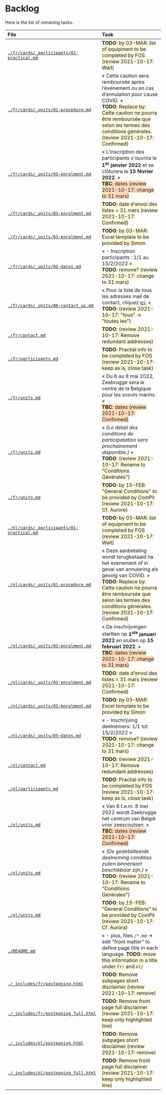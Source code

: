 Backlog
=======

Here is the list of remaning tasks.

<!-- START -->
| File | Task |
|:---- |:---- |
| [`./fr/cards/_participants/01-practical.md`](./fr/cards/_participants/01-practical.md) | <span style="background-color:cornsilk">**TODO**: by 03-MAR: list of equipment to be completed by FOS (review 2021-10-17: Wait)</span> |
| [`./fr/cards/_units/01-procedure.md`](./fr/cards/_units/01-procedure.md) | « Cette caution sera remboursée après l’événement ou en cas d’annulation pour cause COVID. »<br><span style="background-color:cornsilk">**TODO**: Replace by: Cette caution ne pourra être remboursée que selon les termes des conditions générales. (review 2021-10-17: Confirmed)</span> |
| [`./fr/cards/_units/03-enrolment.md`](./fr/cards/_units/03-enrolment.md) | « L’inscription des participants s'ouvrira le **1<sup>er</sup> janvier 2022** et se clôturera le **15 février 2022**.  »<br><span style="background-color:peachpuff">**TBC**: dates (review 2021-10-17: change to 31 mars)</span> |
| [`./fr/cards/_units/03-enrolment.md`](./fr/cards/_units/03-enrolment.md) | <span style="background-color:cornsilk">**TODO**: date d'envoi des listes = 31 mars (review 2021-10-17: Confirmed)</span> |
| [`./fr/cards/_units/03-enrolment.md`](./fr/cards/_units/03-enrolment.md) | <span style="background-color:cornsilk">**TODO**: by 03-MAR: Excel template to be provided by Simon</span> |
| [`./fr/cards/_units/05-dates.md`](./fr/cards/_units/05-dates.md) | « - Inscription participants : 1/1 au 15/2/2022  »<br><span style="background-color:cornsilk">**TODO**: remove? (review 2021-10-17: change to 31 mars)</span> |
| [`./fr/cards/_units/06-contact_us.md`](./fr/cards/_units/06-contact_us.md) | « Pour la liste de tous les adresses mail de contact, cliquez [ici](contact.html). »<br><span style="background-color:cornsilk">**TODO**: (review 2021-10-17: "tous" -> "toutes les")</span> |
| [`./fr/contact.md`](./fr/contact.md) | <span style="background-color:cornsilk">**TODO**: (review 2021-10-17: Remove redundant addresses)</span> |
| [`./fr/participants.md`](./fr/participants.md) | <span style="background-color:cornsilk">**TODO**: Practial info to be completed by FOS (review 2021-10-17: keep as is, close task)</span> |
| [`./fr/units.md`](./fr/units.md) | « Du 6 au 8 mai 2022, Zeebrugge sera le centre de la Belgique pour les scouts marins.  »<br><span style="background-color:peachpuff">**TBC**: dates (review 2021-10-17: Confirmed)</span> |
| [`./fr/units.md`](./fr/units.md) | « _(Le détail des conditions de participatation sera prochainement disponible.)_  »<br><span style="background-color:cornsilk">**TODO**: (review 2021-10-17: Rename to "Conditions Générales")</span> |
| [`./fr/units.md`](./fr/units.md) | <span style="background-color:cornsilk">**TODO**: by 15-FEB: "General Conditions" to be provided by ComPil (review 2021-10-17: Cf. Aurore)</span> |
| [`./nl/cards/_participants/01-practical.md`](./nl/cards/_participants/01-practical.md) | <span style="background-color:cornsilk">**TODO**: by 03-MAR: list of equipment to be completed by FOS (review 2021-10-17: Wait)</span> |
| [`./nl/cards/_units/01-procedure.md`](./nl/cards/_units/01-procedure.md) | « Deze aanbetaling wordt terugbetaald na het evenement of in geval van annulering als gevolg van COVID. »<br><span style="background-color:cornsilk">**TODO**: Replace by: Cette caution ne pourra être remboursée que selon les termes des conditions générales. (review 2021-10-17: Confirmed)</span> |
| [`./nl/cards/_units/03-enrolment.md`](./nl/cards/_units/03-enrolment.md) | « De inschrijvingen startten op **1<sup>ste</sup> januari 2022** en sluiten op **15 februari 2022**.  »<br><span style="background-color:peachpuff">**TBC**: dates (review 2021-10-17: change to 31 mars)</span> |
| [`./nl/cards/_units/03-enrolment.md`](./nl/cards/_units/03-enrolment.md) | <span style="background-color:cornsilk">**TODO**: date d'envoi des listes = 31 mars (review 2021-10-17: Confirmed)</span> |
| [`./nl/cards/_units/03-enrolment.md`](./nl/cards/_units/03-enrolment.md) | <span style="background-color:cornsilk">**TODO**: by 03-MAR: Excel template to be provided by Simon</span> |
| [`./nl/cards/_units/05-dates.md`](./nl/cards/_units/05-dates.md) | « - Inschrijving deelnemers: 1/1 tot 15/2/2022  »<br><span style="background-color:cornsilk">**TODO**: remove? (review 2021-10-17: change to 31 mars)</span> |
| [`./nl/contact.md`](./nl/contact.md) | <span style="background-color:cornsilk">**TODO**: (review 2021-10-17: Remove redundant addresses)</span> |
| [`./nl/participants.md`](./nl/participants.md) | <span style="background-color:cornsilk">**TODO**: Practial info to be completed by FOS (review 2021-10-17: keep as is, close task)</span> |
| [`./nl/units.md`](./nl/units.md) | « Van 6 t.e.m. 8 mei 2022 wordt Zeebrugge het centrum van België voor zeescoutsen.  »<br><span style="background-color:peachpuff">**TBC**: dates (review 2021-10-17: Confirmed)</span> |
| [`./nl/units.md`](./nl/units.md) | « _(De gedetailleerde deelneming condities zullen binnenkort beschikbaar zijn.)_  »<br><span style="background-color:cornsilk">**TODO**: (review 2021-10-17: Rename to "Conditions Générales")</span> |
| [`./nl/units.md`](./nl/units.md) | <span style="background-color:cornsilk">**TODO**: by 15-FEB: "General Conditions" to be provided by ComPil (review 2021-10-17: Cf. Aurora)</span> |
| [`./README.md`](./README.md) | « - plus, files `/*.md` &rarr; edit "front matter" to define page title in each language. <span style="background-color:cornsilk">**TODO**: move this information in a title under `fr/` and `nl/`</span> |
| [`./_includes/fr/postponing.html`](./_includes/fr/postponing.html) | <span style="background-color:cornsilk">**TODO**: Remove subpages short disclaimer (review 2021-10-17: remove)</span> |
| [`./_includes/fr/postponing_full.html`](./_includes/fr/postponing_full.html) | <span style="background-color:cornsilk">**TODO**: Remove front page full disclaimer (review 2021-10-17: keep only highlighted line)</span> |
| [`./_includes/nl/postponing.html`](./_includes/nl/postponing.html) | <span style="background-color:cornsilk">**TODO**: Remove subpages short disclaimer (review 2021-10-17: remove)</span> |
| [`./_includes/nl/postponing_full.html`](./_includes/nl/postponing_full.html) | <span style="background-color:cornsilk">**TODO**: Remove front page full disclaimer (review 2021-10-17: keep only highlighted line)</span> |
